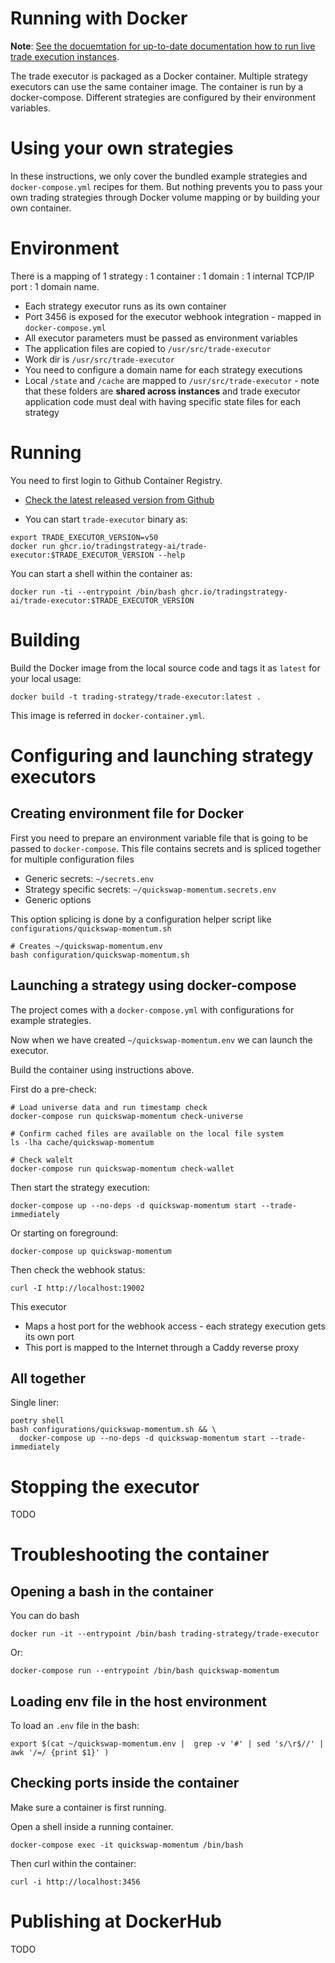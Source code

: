 # Running with Docker

**Note**: [See the docuemtation for up-to-date documentation how to run live trade execution instances](https://tradingstrategy.ai/docs/running/strategy-deployment.html).

The trade executor is packaged as a Docker container.
Multiple strategy executors can use the same container image. 
The container is run by a docker-compose.
Different strategies are configured by their environment variables.

# Using your own strategies

In these instructions, we only cover the bundled example strategies and `docker-compose.yml` recipes for them.
But nothing prevents you to pass your own trading strategies through Docker volume mapping or by building your own container.  

# Environment

There is a mapping of 1 strategy : 1 container : 1 domain : 1 internal TCP/IP port : 1 domain name. 

- Each strategy executor runs as its own container
- Port 3456 is exposed for the executor webhook integration - mapped in `docker-compose.yml`
- All executor parameters must be passed as environment variables
- The application files are copied to `/usr/src/trade-executor`
- Work dir is `/usr/src/trade-executor`
- You need to configure a domain name for each strategy executions
- Local `/state` and `/cache` are mapped to `/usr/src/trade-executor` - note that these folders are **shared across instances**
  and trade executor application code must deal with having specific state files for each strategy


# Running

You need to first login to Github Container Registry.

* [Check the latest released version from Github](https://github.com/tradingstrategy-ai/trade-executor/pkgs/container/trade-executor)

* You can start `trade-executor` binary as:

```shell
export TRADE_EXECUTOR_VERSION=v50
docker run ghcr.io/tradingstrategy-ai/trade-executor:$TRADE_EXECUTOR_VERSION --help
```

You can start a shell within the container as:

```shell
docker run -ti --entrypoint /bin/bash ghcr.io/tradingstrategy-ai/trade-executor:$TRADE_EXECUTOR_VERSION 
```


# Building

Build the Docker image from the local source code and tags it as `latest` for your local usage:

```shell
docker build -t trading-strategy/trade-executor:latest . 
```

This image is referred in `docker-container.yml`.

# Configuring and launching strategy executors

## Creating environment file for Docker

First you need to prepare an environment variable file that is going to be 
passed to `docker-compose`. This file contains secrets and
is spliced together for multiple configuration files

- Generic secrets: `~/secrets.env`
- Strategy specific secrets: `~/quickswap-momentum.secrets.env`
- Generic options

This option splicing is done by a configuration helper script like `configurations/quickswap-momentum.sh`

```shell
# Creates ~/quickswap-momentum.env
bash configuration/quickswap-momentum.sh 
```

## Launching a strategy using docker-compose

The project comes with a `docker-compose.yml` with configurations for example strategies.

Now when we have created `~/quickswap-momentum.env` we can launch the executor.

Build the container using instructions above.

First do a pre-check:

```shell
# Load universe data and run timestamp check
docker-compose run quickswap-momentum check-universe

# Confirm cached files are available on the local file system 
ls -lha cache/quickswap-momentum

# Check walelt
docker-compose run quickswap-momentum check-wallet
```

Then start the strategy execution:

```shell
docker-compose up --no-deps -d quickswap-momentum start --trade-immediately
```

Or starting on foreground:

```shell
docker-compose up quickswap-momentum
```

Then check the webhook status:


```shell
curl -I http://localhost:19002
```

This executor 

- Maps a host port for the webhook access - each strategy execution gets its own port
- This port is mapped to the Internet through a Caddy reverse proxy

## All together

Single liner:

```shell
poetry shell
bash configurations/quickswap-momentum.sh && \
  docker-compose up --no-deps -d quickswap-momentum start --trade-immediately 
```

# Stopping the executor

TODO

# Troubleshooting the container

## Opening a bash in the container

You can do bash

```shell
docker run -it --entrypoint /bin/bash trading-strategy/trade-executor 
```

Or:

```shell
docker-compose run --entrypoint /bin/bash quickswap-momentum 
```

## Loading env file in the host environment

To load an `.env` file in the bash:

```shell
export $(cat ~/quickswap-momentum.env |  grep -v '#' | sed 's/\r$//' | awk '/=/ {print $1}' )
```

## Checking ports inside the container

Make sure a container is first running.

Open a shell inside a running container.

```shell
docker-compose exec -it quickswap-momentum /bin/bash 
```

Then curl within the container:

```shell
curl -i http://localhost:3456
```

# Publishing at DockerHub

TODO
